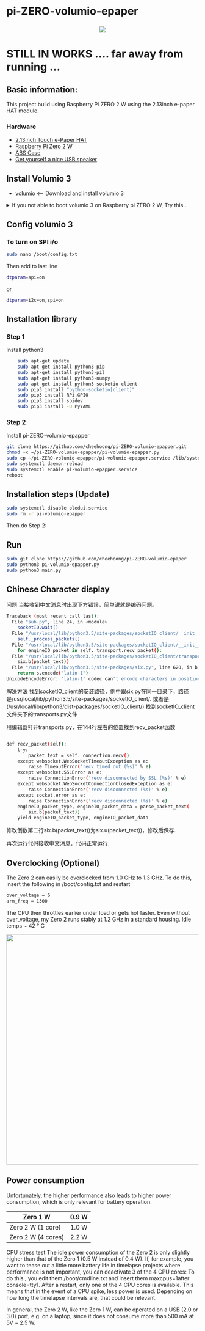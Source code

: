 # pi-ZERO-volumio-epaper
###

<p align="center">
<img src="https://www.waveshare.com/img/devkit/LCD/2.13inch-Touch-e-Paper-HAT-with-case/2.13inch-Touch-e-Paper-HAT-with-case-details-1.jpg"
</p>

# STILL IN WORKS .... far away from running ...
    
## Basic information:
This project build using Raspberry Pi ZERO 2 W using the 2.13inch e-paper HAT module.
### Hardware
- [2.13inch Touch e-Paper HAT](https://www.waveshare.net/wiki/2.13inch_Touch_e-Paper_HAT)
- [Raspberry Pi Zero 2 W](https://www.raspberrypi.com/products/raspberry-pi-zero-2-w)
- [ABS Case](https://www.waveshare.com/2.13inch-Touch-e-Paper-HAT-with-case.htm)
- [Get yourself a nice USB speaker](https://www.aliexpress.com/i/1005001710457608.html)

## Install Volumio 3
- [volumio](https://volumio.com/en/get-started) <-- Download and install volumio 3


<details><summary>If you not able to boot volumio 3 on Raspberry pi ZERO 2 W, Try this..</summary>
<p>

</p>
<p>
- Change new SD-card (could be faulty SD-card)
</p>
<p>
- Setup your SD-card on raspberry pi 3/4, (basic setup + wifi) then move the SD-card to your Raspberry pi ZERO
</p>
</details>

## Config volumio 3
### To turn on SPI i/o
```bash
sudo nano /boot/config.txt
```
Then add to last line
```bash
dtparam=spi=on
```
or
```bash
dtparam=i2c=on,spi=on
```

## Installation library

### Step 1
Install python3
```bash
    sudo apt-get update
    sudo apt-get install python3-pip
    sudo apt-get install python3-pil
    sudo apt-get install python3-numpy 
    sudo apt-get install python3-socketio-client
    sudo pip3 install "python-socketio[client]"
    sudo pip3 install RPi.GPIO
    sudo pip3 install spidev
    sudo pip3 install -U PyYAML

```
### Step 2
Install pi-ZERO-volumio-epapper

```bash
git clone https://github.com/cheehoong/pi-ZERO-volumio-epapper.git
chmod +x ~/pi-ZERO-volumio-epapper/pi-volumio-epapper.py
sudo cp ~/pi-ZERO-volumio-epapper/pi-volumio-epapper.service /lib/systemd/system/
sudo systemctl daemon-reload
sudo systemctl enable pi-volumio-epapper.service
reboot
````
## Installation steps (Update)
```bash
sudo systemctl disable oledui.service
sudo rm -r pi-volumio-epapper:
```
Then do Step 2:

## Run

```bash
sudo git clone https://github.com/cheehoong/pi-ZERO-volumio-epaper
sudo python3 pi-volumio-epapper.py
sudo python3 main.py
```

## Chinese Character display

问题
当接收到中文消息时出现下方错误，简单说就是编码问题。
```bash
Traceback (most recent call last):
  File "sub.py", line 24, in <module>
    socketIO.wait()
  File "/usr/local/lib/python3.5/site-packages/socketIO_client/__init__.py", line 232, in wait
    self._process_packets()
  File "/usr/local/lib/python3.5/site-packages/socketIO_client/__init__.py", line 254, in _process_packets
    for engineIO_packet in self._transport.recv_packet():
  File "/usr/local/lib/python3.5/site-packages/socketIO_client/transports.py", line 155, in recv_packet
    six.b(packet_text))
  File "/usr/local/lib/python3.5/site-packages/six.py", line 620, in b
    return s.encode("latin-1")
UnicodeEncodeError: 'latin-1' codec can't encode characters in position 21-27: ordinal not in range(256)
```
解决方法
找到socketIO_client的安装路径，例中跟six.py在同一目录下，路径是/usr/local/lib/python3.5/site-packages/socketIO_client/.
或者是(/usr/local/lib/python3/dist-packages/socketIO_client/)
找到socketIO_client文件夹下的transports.py文件

用编辑器打开transports.py，在144行左右的位置找到recv_packet函数
```bash

def recv_packet(self):
    try:
        packet_text = self._connection.recv()
    except websocket.WebSocketTimeoutException as e:
        raise TimeoutError('recv timed out (%s)' % e)
    except websocket.SSLError as e:
        raise ConnectionError('recv disconnected by SSL (%s)' % e)
    except websocket.WebSocketConnectionClosedException as e:
        raise ConnectionError('recv disconnected (%s)' % e)
    except socket.error as e:
        raise ConnectionError('recv disconnected (%s)' % e)
    engineIO_packet_type, engineIO_packet_data = parse_packet_text(
        six.b(packet_text))
    yield engineIO_packet_type, engineIO_packet_data
```
修改倒数第二行six.b(packet_text))为six.u(packet_text))，修改后保存.

再次运行代码接收中文消息，代码正常运行.


## Overclocking (Optional)
The Zero 2 can easily be overclocked from 1.0 GHz to 1.3 GHz.
To do this, insert the following in /boot/config.txt and restart

```bash
over_voltage = 6
arm_freq = 1300
```
The CPU then throttles earlier under load or gets hot faster.
Even without over_voltage, my Zero 2 runs stably at 1.2 GHz in a standard housing. Idle temps ~ 42 ° C

<p align="center">
<img src="https://assets.raspberrypi.com/static/51035ec4c2f8f630b3d26c32e90c93f1/2b8d7/zero2-hero.webp" alt width="603" height=""400"
</p>

## Power consumption
Unfortunately, the higher performance also leads to higher power consumption, which is only relevant for battery operation.

| Zero 1 W            | 0.9 W       |
|---------------------|-------------|
| Zero 2 W (1 core)   | 1.0 W       |
| Zero 2 W (4 cores)  | 2.2 W       |

CPU stress test
The idle power consumption of the Zero 2 is only slightly higher than that of the Zero 1 (0.5 W instead of 0.4 W).
If, for example, you want to tease out a little more battery life in timelapse projects where performance is not important, you can deactivate 3 of the 4 CPU cores:
To do this , you edit them /boot/cmdline.txt and insert them maxcpus=1after console=tty1. After a restart, only one of the 4 CPU cores is available. This means that in the event of a CPU spike, less power is used. Depending on how long the timelapse intervals are, that could be relevant.

In general, the Zero 2 W, like the Zero 1 W, can be operated on a USB (2.0 or 3.0) port, e.g. on a laptop, since it does not consume more than 500 mA at 5V = 2.5 W.

